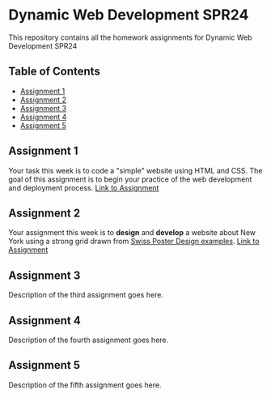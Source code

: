 # Dynamic Web Development SPR24
This repository contains all the homework assignments for Dynamic Web Development SPR24

## Table of Contents

- [Assignment 1](#assignment-1)
- [Assignment 2](#assignment-2)
- [Assignment 3](#assignment-3)
- [Assignment 4](#assignment-4)
- [Assignment 5](#assignment-5)

## Assignment 1

Your task this week is to code a "simple" website using HTML and CSS. The goal of this assignment is to begin your practice of the web development and deployment process. 
[Link to Assignment](https://github.com/jz2450/ITP_Dynamic_Web/tree/main/assignment-1)

## Assignment 2

Your assignment this week is to **design** and **develop** a website about New York using a strong grid drawn from [Swiss Poster Design examples](https://duckduckgo.com/?q=swiss+poster+design&t=ffab&iax=images&ia=images). 
[Link to Assignment](https://github.com/jz2450/ITP_Dynamic_Web/tree/main/assignment-2)

## Assignment 3

Description of the third assignment goes here.

## Assignment 4

Description of the fourth assignment goes here.

## Assignment 5

Description of the fifth assignment goes here.

